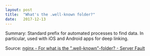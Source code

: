 ```yaml
---
layout: post
title:  "What's the .well-known folder?"
date:   2017-12-13
---
```


Summary: Standard prefix for automated processes to find data.  In particular, used with iOS and Android apps for deep linking.

Source: [nginx - For what is the ".well-known"-folder? - Server Fault](https://serverfault.com/questions/795467/for-what-is-the-well-known-folder)
